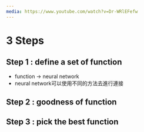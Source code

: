 ```yaml
---
media: https://www.youtube.com/watch?v=Dr-WRlEFefw
---
```


# 3 Steps
## Step 1 : define a set of function
- function -> neural network
- neural network可以使用不同的方法去進行連接
## Step 2 : goodness of function

## Step 3 : pick the best function